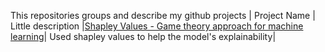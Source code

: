 This repositories groups and describe my github projects
| Project Name | Little description 
|[Shapley Values - Game theory approach for machine learning](https://github.com/davide1536/shapley_values)| Used shapley values to help the model's explainability|
